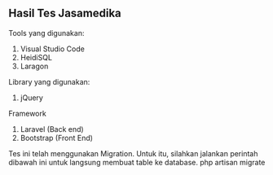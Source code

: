 ## Hasil Tes Jasamedika

Tools yang digunakan:
1. Visual Studio Code
2. HeidiSQL
3. Laragon

Library yang digunakan:
1. jQuery

Framework
1. Laravel (Back end)
2. Bootstrap (Front End)

Tes ini telah menggunakan Migration. Untuk itu, silahkan jalankan perintah dibawah ini untuk langsung membuat table ke database.
php artisan migrate
